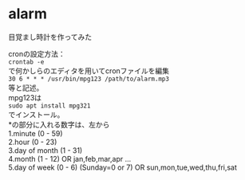 # alarm
目覚まし時計を作ってみた

cronの設定方法：<br>
```crontab -e```<br>
で何かしらのエディタを用いてcronファイルを編集<br>
```30 6 * * * /usr/bin/mpg123 /path/to/alarm.mp3```<br>
等と記述。<br>
mpg123は<br>
```sudo apt install mpg321```<br>
でインストール。<br>
*の部分に入れる数字は、左から<br>
1.minute (0 - 59)<br>
2.hour (0 - 23)<br>
3.day of month (1 - 31)<br>
4.month (1 - 12) OR jan,feb,mar,apr ...<br>
5.day of week (0 - 6) (Sunday=0 or 7) OR sun,mon,tue,wed,thu,fri,sat<br>

